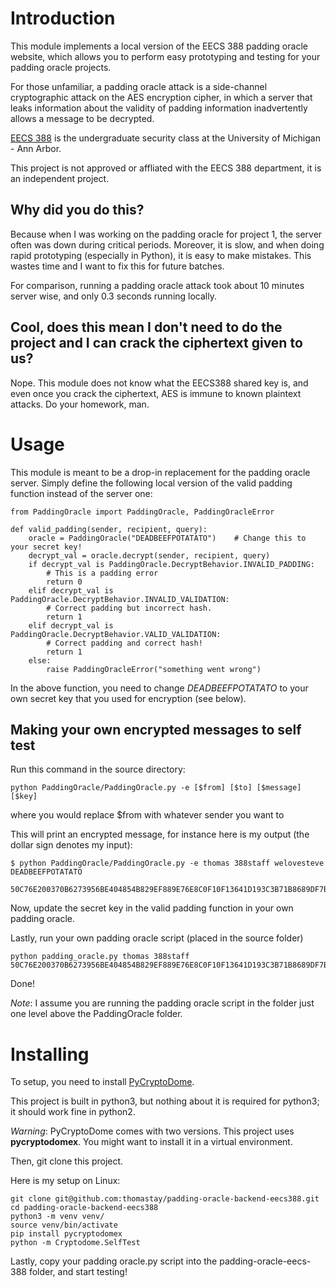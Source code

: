 # Introduction

This module implements a local version of the EECS 388 padding oracle website, which allows you to perform easy prototyping and testing for your padding oracle projects.

For those unfamiliar, a padding oracle attack is a side-channel cryptographic attack on the AES encryption cipher, in which a server that leaks information about the validity of padding information inadvertently allows a message to be decrypted. 

[EECS 388](https://eecs388.org) is the undergraduate security class at the University of Michigan - Ann Arbor.

This project is not approved or affliated with the EECS 388 department, it is an independent project.

## Why did you do this?

Because when I was working on the padding oracle for project 1, the server often was down during critical periods. Moreover, it is slow, and when doing rapid prototyping (especially in Python), it is easy to make mistakes. This wastes time and I want to fix this for future batches.

For comparison, running a padding oracle attack took about 10 minutes server wise, and only 0.3 seconds running locally.

## Cool, does this mean I don't need to do the project and I can crack the ciphertext given to us?

Nope. This module does not know what the EECS388 shared key is, and even once you crack the ciphertext, AES is immune to known plaintext attacks. Do your homework, man.

# Usage

This module is meant to be a drop-in replacement for the padding oracle server. Simply define the following local version of the valid padding function instead of the server one:

```
from PaddingOracle import PaddingOracle, PaddingOracleError

def valid_padding(sender, recipient, query):
    oracle = PaddingOracle("DEADBEEFPOTATATO")    # Change this to your secret key!
    decrypt_val = oracle.decrypt(sender, recipient, query)
    if decrypt_val is PaddingOracle.DecryptBehavior.INVALID_PADDING:
        # This is a padding error
        return 0
    elif decrypt_val is PaddingOracle.DecryptBehavior.INVALID_VALIDATION:
        # Correct padding but incorrect hash.
        return 1
    elif decrypt_val is PaddingOracle.DecryptBehavior.VALID_VALIDATION:
        # Correct padding and correct hash!
        return 1
    else:
        raise PaddingOracleError("something went wrong")
```

In the above function, you need to change _DEADBEEFPOTATATO_ to your own secret key that you used for encryption (see below).

## Making your own encrypted messages to self test

Run this command in the source directory:

```
python PaddingOracle/PaddingOracle.py -e [$from] [$to] [$message] [$key]
```

where you would replace $from with whatever sender you want to

This will print an encrypted message, for instance here is my output (the dollar sign denotes my input):

```
$ python PaddingOracle/PaddingOracle.py -e thomas 388staff welovesteve DEADBEEFPOTATATO

50C76E200370B6273956BE404854B829EF889E76E8C0F10F13641D193C3B71B8689DF7B0971DA8542BEBAC43ABB17AB9
```

Now, update the secret key in the valid padding function in your own padding oracle.

Lastly, run your own padding oracle script (placed in the source folder)

```
python padding_oracle.py thomas 388staff 50C76E200370B6273956BE404854B829EF889E76E8C0F10F13641D193C3B71B8689DF7B0971DA8542BEBAC43ABB17AB9
```

Done!

_Note_: I assume you are running the padding oracle script in the folder just one level above the PaddingOracle folder.


# Installing

To setup, you need to install [PyCryptoDome](https://pycryptodome.readthedocs.io/en/latest/src/installation.html).

This project is built in python3, but nothing about it is required for python3; it should work fine in python2.

*Warning*: PyCryptoDome comes with two versions. This project uses **pycryptodomex**. You might want to install it in a virtual environment. 

Then, git clone this project.

Here is my setup on Linux:

```
git clone git@github.com:thomastay/padding-oracle-backend-eecs388.git
cd padding-oracle-backend-eecs388
python3 -m venv venv/
source venv/bin/activate
pip install pycryptodomex
python -m Cryptodome.SelfTest
```

Lastly, copy your padding oracle.py script into the padding-oracle-eecs-388 folder, and start testing!

